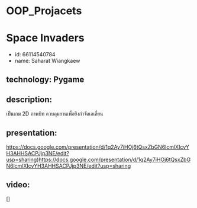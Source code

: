 # OOP_Projacets

# Space Invaders
* id: 66114540784
* name: Saharat Wiangkaew

## technology: Pygame

## description:
เป็นเกม 2D ภาพบิท 
ควบคุมยานเพื่อยิงกำจัดเอเลี่ยน

## presentation:
https://docs.google.com/presentation/d/1q2Ay7iHOj6tQsxZbGN6lcmlXIcvYH3AHHSACPJjp3NE/edit?usp=sharing)https://docs.google.com/presentation/d/1q2Ay7iHOj6tQsxZbGN6lcmlXIcvYH3AHHSACPJjp3NE/edit?usp=sharing
## video:
[]
